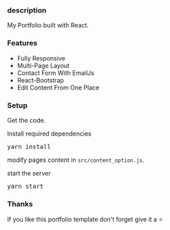 ### description

My Portfolio built with React.

### Features

- Fully Responsive
- Multi-Page Layout
- Contact Form With EmailJs
- React-Bootstrap
- Edit Content From One Place

### Setup

Get the code.

Install required dependencies

<pre>yarn install</pre>

modify pages content in `src/content_option.js`.

start the server

<pre>yarn start</pre>

### Thanks

If you like this portfolio template don't forget give it a ⭐
